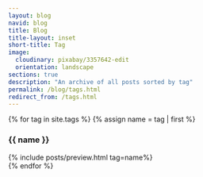 ```yaml
---
layout: blog
navid: blog
title: Blog
title-layout: inset
short-title: Tag
image:
  cloudinary: pixabay/3357642-edit
  orientation: landscape
sections: true
description: "An archive of all posts sorted by tag"
permalink: /blog/tags.html
redirect_from: /tags.html
---
```


{% for tag in site.tags %}
{% assign name = tag | first %}
<div id="{{ name }}" class="hidden">
  <section class="dark-grey">
    <h3>{{ name }}</h3>
  </section>
  <section class="grey">
    {% include posts/preview.html tag=name%}
  </section>
</div>
{% endfor %}
